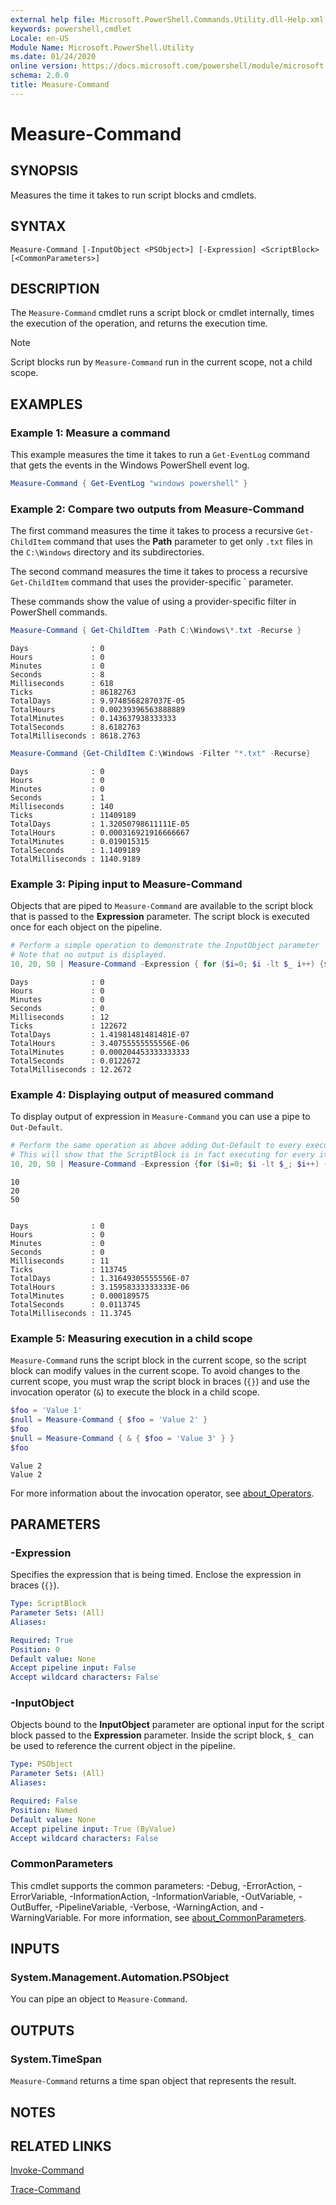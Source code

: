 ```yaml
---
external help file: Microsoft.PowerShell.Commands.Utility.dll-Help.xml
keywords: powershell,cmdlet
Locale: en-US
Module Name: Microsoft.PowerShell.Utility
ms.date: 01/24/2020
online version: https://docs.microsoft.com/powershell/module/microsoft.powershell.utility/measure-command?view=powershell-6&WT.mc_id=ps-gethelp
schema: 2.0.0
title: Measure-Command
---
```

# Measure-Command

## SYNOPSIS
Measures the time it takes to run script blocks and cmdlets.

## SYNTAX

```
Measure-Command [-InputObject <PSObject>] [-Expression] <ScriptBlock> [<CommonParameters>]
```

## DESCRIPTION

The `Measure-Command` cmdlet runs a script block or cmdlet internally, times the execution of the
operation, and returns the execution time.

> [!NOTE]
> Script blocks run by `Measure-Command` run in the current scope, not a child scope.

## EXAMPLES

### Example 1: Measure a command

This example measures the time it takes to run a `Get-EventLog` command that gets the events in the
Windows PowerShell event log.

```powershell
Measure-Command { Get-EventLog "windows powershell" }
```

### Example 2: Compare two outputs from Measure-Command

The first command measures the time it takes to process a recursive `Get-ChildItem` command that
uses the **Path** parameter to get only `.txt` files in the `C:\Windows` directory and its
subdirectories.

The second command measures the time it takes to process a recursive `Get-ChildItem` command that
uses the provider-specific ` parameter.

These commands show the value of using a provider-specific filter in PowerShell commands.

```powershell
Measure-Command { Get-ChildItem -Path C:\Windows\*.txt -Recurse }
```

```Output
Days              : 0
Hours             : 0
Minutes           : 0
Seconds           : 8
Milliseconds      : 618
Ticks             : 86182763
TotalDays         : 9.9748568287037E-05
TotalHours        : 0.00239396563888889
TotalMinutes      : 0.143637938333333
TotalSeconds      : 8.6182763
TotalMilliseconds : 8618.2763
```

```powershell
Measure-Command {Get-ChildItem C:\Windows -Filter "*.txt" -Recurse}
```

```Output
Days              : 0
Hours             : 0
Minutes           : 0
Seconds           : 1
Milliseconds      : 140
Ticks             : 11409189
TotalDays         : 1.32050798611111E-05
TotalHours        : 0.000316921916666667
TotalMinutes      : 0.019015315
TotalSeconds      : 1.1409189
TotalMilliseconds : 1140.9189
```

### Example 3: Piping input to Measure-Command

Objects that are piped to `Measure-Command` are available to the script block that is passed to the
**Expression** parameter. The script block is executed once for each object on the pipeline.

```powershell
# Perform a simple operation to demonstrate the InputObject parameter
# Note that no output is displayed.
10, 20, 50 | Measure-Command -Expression { for ($i=0; $i -lt $_ i++) {$i} }
```

```Output
Days              : 0
Hours             : 0
Minutes           : 0
Seconds           : 0
Milliseconds      : 12
Ticks             : 122672
TotalDays         : 1.41981481481481E-07
TotalHours        : 3.40755555555556E-06
TotalMinutes      : 0.000204453333333333
TotalSeconds      : 0.0122672
TotalMilliseconds : 12.2672
```

### Example 4: Displaying output of measured command

To display output of expression in `Measure-Command` you can use a pipe to `Out-Default`.

```powershell
# Perform the same operation as above adding Out-Default to every execution.
# This will show that the ScriptBlock is in fact executing for every item.
10, 20, 50 | Measure-Command -Expression {for ($i=0; $i -lt $_; $i++) {$i}; "$($_)" | Out-Default }
```

```Output
10
20
50


Days              : 0
Hours             : 0
Minutes           : 0
Seconds           : 0
Milliseconds      : 11
Ticks             : 113745
TotalDays         : 1.31649305555556E-07
TotalHours        : 3.15958333333333E-06
TotalMinutes      : 0.000189575
TotalSeconds      : 0.0113745
TotalMilliseconds : 11.3745
```

### Example 5: Measuring execution in a child scope

`Measure-Command` runs the script block in the current scope, so the script block can modify values
in the current scope. To avoid changes to the current scope, you must wrap the script block in
braces (`{}`) and use the invocation operator (`&`) to execute the block in a child scope.

```powershell
$foo = 'Value 1'
$null = Measure-Command { $foo = 'Value 2' }
$foo
$null = Measure-Command { & { $foo = 'Value 3' } }
$foo
```

```Output
Value 2
Value 2
```

For more information about the invocation operator, see
[about_Operators](../Microsoft.PowerShell.Core/About/about_Operators.md#call-operator-).

## PARAMETERS

### -Expression

Specifies the expression that is being timed. Enclose the expression in braces (`{}`).

```yaml
Type: ScriptBlock
Parameter Sets: (All)
Aliases:

Required: True
Position: 0
Default value: None
Accept pipeline input: False
Accept wildcard characters: False
```

### -InputObject

Objects bound to the **InputObject** parameter are optional input for the script block passed to the
**Expression** parameter. Inside the script block, `$_` can be used to reference the current object
in the pipeline.

```yaml
Type: PSObject
Parameter Sets: (All)
Aliases:

Required: False
Position: Named
Default value: None
Accept pipeline input: True (ByValue)
Accept wildcard characters: False
```

### CommonParameters

This cmdlet supports the common parameters: -Debug, -ErrorAction, -ErrorVariable,
-InformationAction, -InformationVariable, -OutVariable, -OutBuffer, -PipelineVariable, -Verbose,
-WarningAction, and -WarningVariable. For more information, see
[about_CommonParameters](https://go.microsoft.com/fwlink/?LinkID=113216).

## INPUTS

### System.Management.Automation.PSObject

You can pipe an object to `Measure-Command`.

## OUTPUTS

### System.TimeSpan

`Measure-Command` returns a time span object that represents the result.

## NOTES

## RELATED LINKS

[Invoke-Command](../Microsoft.PowerShell.Core/Invoke-Command.md)

[Trace-Command](Trace-Command.md)
